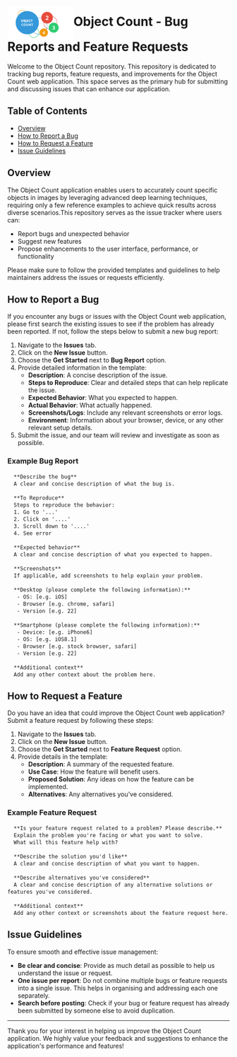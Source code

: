 # <img src="object-count.svg" alt="Object Count Logo" width="150" style="vertical-align: middle; display: inline;">Object Count - Bug Reports and Feature Requests 

<!-- ![object-count](https://github.com/user-attachments/assets/c1bb1e3d-b866-49ff-86cf-6d30a5c4fed2) -->

Welcome to the Object Count repository. This repository is dedicated to tracking bug reports, feature requests, and improvements for the Object Count web application. This space serves as the primary hub for submitting and discussing issues that can enhance our application.

## Table of Contents
- [Overview](#overview)
- [How to Report a Bug](#how-to-report-a-bug)
- [How to Request a Feature](#how-to-request-a-feature)
- [Issue Guidelines](#issue-guidelines)

## Overview

The Object Count application enables users to accurately count specific objects in images by leveraging advanced deep learning techniques, requiring only a few reference examples to achieve quick results across diverse scenarios.This repository serves as the issue tracker where users can:

- Report bugs and unexpected behavior
- Suggest new features
- Propose enhancements to the user interface, performance, or functionality

Please make sure to follow the provided templates and guidelines to help maintainers address the issues or requests efficiently.

## How to Report a Bug

If you encounter any bugs or issues with the Object Count web application, please first search the existing issues to see if the problem has already been reported. If not, follow the steps below to submit a new bug report:

1. Navigate to the **Issues** tab.
2. Click on the **New Issue** button.
3. Choose the **Get Started** next to **Bug Report** option.
4. Provide detailed information in the template:
   - **Description**: A concise description of the issue.
   - **Steps to Reproduce**: Clear and detailed steps that can help replicate the issue.
   - **Expected Behavior**: What you expected to happen.
   - **Actual Behavior**: What actually happened.
   - **Screenshots/Logs**: Include any relevant screenshots or error logs.
   - **Environment**: Information about your browser, device, or any other relevant setup details.
5. Submit the issue, and our team will review and investigate as soon as possible.

### Example Bug Report
      **Describe the bug**
      A clear and concise description of what the bug is.
      
      **To Reproduce**
      Steps to reproduce the behavior:
      1. Go to '...'
      2. Click on '....'
      3. Scroll down to '....'
      4. See error
      
      **Expected behavior**
      A clear and concise description of what you expected to happen.
      
      **Screenshots**
      If applicable, add screenshots to help explain your problem.
      
      **Desktop (please complete the following information):**
       - OS: [e.g. iOS]
       - Browser [e.g. chrome, safari]
       - Version [e.g. 22]
      
      **Smartphone (please complete the following information):**
       - Device: [e.g. iPhone6]
       - OS: [e.g. iOS8.1]
       - Browser [e.g. stock browser, safari]
       - Version [e.g. 22]
      
      **Additional context**
      Add any other context about the problem here.

## How to Request a Feature

Do you have an idea that could improve the Object Count web application? Submit a feature request by following these steps:

1. Navigate to the **Issues** tab.
2. Click on the **New Issue** button.
3. Choose the **Get Started** next to **Feature Request** option.
4. Provide details in the template:
   - **Description**: A summary of the requested feature.
   - **Use Case**: How the feature will benefit users.
   - **Proposed Solution**: Any ideas on how the feature can be implemented.
   - **Alternatives**: Any alternatives you’ve considered.

### Example Feature Request
      **Is your feature request related to a problem? Please describe.**
      Explain the problem you're facing or what you want to solve. 
      What will this feature help with?
      
      **Describe the solution you'd like**
      A clear and concise description of what you want to happen.
      
      **Describe alternatives you've considered**
      A clear and concise description of any alternative solutions or features you've considered.
      
      **Additional context**
      Add any other context or screenshots about the feature request here.

## Issue Guidelines

To ensure smooth and effective issue management:

- **Be clear and concise**: Provide as much detail as possible to help us understand the issue or request.
- **One issue per report**: Do not combine multiple bugs or feature requests into a single issue. This helps in organising and addressing each one separately.
- **Search before posting**: Check if your bug or feature request has already been submitted by someone else to avoid duplication.

---

Thank you for your interest in helping us improve the Object Count application. We highly value your feedback and suggestions to enhance the application's performance and features!
